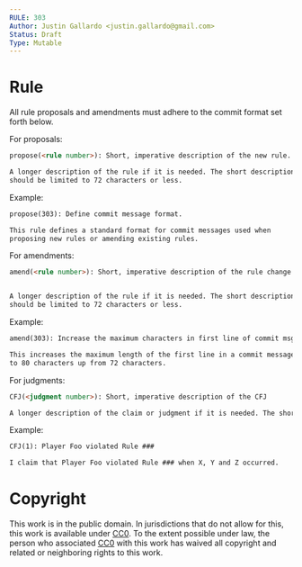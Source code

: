 ```yaml
---
RULE: 303
Author: Justin Gallardo <justin.gallardo@gmail.com>
Status: Draft
Type: Mutable
---
```


# Rule

All rule proposals and amendments must adhere to the commit format set
forth below.

For proposals:

```markdown
propose(<rule number>): Short, imperative description of the new rule.

A longer description of the rule if it is needed. The short description
should be limited to 72 characters or less.
```

Example:

```markdown
propose(303): Define commit message format.

This rule defines a standard format for commit messages used when
proposing new rules or amending existing rules.
```

For amendments:

```markdown
amend(<rule number>): Short, imperative description of the rule change.


A longer description of the rule if it is needed. The short description
should be limited to 72 characters or less.
```

Example:

```markdown
amend(303): Increase the maximum characters in first line of commit msg.

This increases the maximum length of the first line in a commit message
to 80 characters up from 72 characters.
```

For judgments:

```markdown
CFJ(<judgment number>): Short, imperative description of the CFJ

A longer description of the claim or judgment if it is needed. The short description should be limited to 80 characters or less.
```

Example:

```markdown
CFJ(1): Player Foo violated Rule ###

I claim that Player Foo violated Rule ### when X, Y and Z occurred.
```


# Copyright

This work is in the public domain. In jurisdictions that do not allow for this, this work is available under [CC0](https://creativecommons.org/publicdomain/zero/1.0/). To the extent possible under law, the person who associated [CC0](https://creativecommons.org/publicdomain/zero/1.0/) with this work has waived all copyright and related or neighboring rights to this work.

